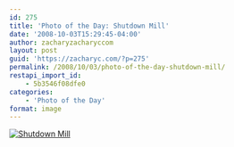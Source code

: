 ```yaml
---
id: 275
title: 'Photo of the Day: Shutdown Mill'
date: '2008-10-03T15:29:45-04:00'
author: zacharyzacharyccom
layout: post
guid: 'https://zacharyc.com/?p=275'
permalink: /2008/10/03/photo-of-the-day-shutdown-mill/
restapi_import_id:
    - 5b3546f08dfe0
categories:
    - 'Photo of the Day'
format: image
---
```


[![](https://i0.wp.com/zacharyc.smugmug.com/photos/385635660_CCTqs-M.jpg?resize=600%2C396 "Shutdown Mill")](http://zacharyc.smugmug.com/gallery/6035965_mvCXN//385635660_CCTqs)